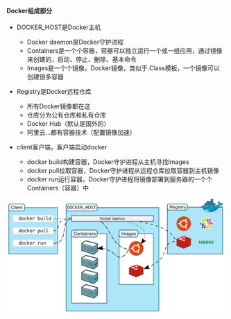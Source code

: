 #### Docker组成部分

- DOCKER_HOST是Docker主机
  - Docker daemon是Docker守护进程
  - Containers是一个个容器，容器可以独立运行一个或一组应用，通过镜像来创建的，启动、停止、删除、基本命令
  - Images是一个个镜像，Docker镜像，类似于.Class模板，一个镜像可以创建很多容器
- Registry是Docker远程仓库
  - 所有Docker镜像都在这
  - 仓库分为公有仓库和私有仓库
  - Docker Hub（默认是国外的）
  - 阿里云...都有容器技术（配置镜像加速）

- client客户端，客户端启动docker
  - docker build构建容器，Docker守护进程从主机寻找Images
  - docker pull拉取容器，Docker守护进程从远程仓库拉取容器到主机镜像
  - docker run运行容器，Docker守护进程将镜像部署到服务器的一个个Containers（容器）中

![查看源图像](03.png)

